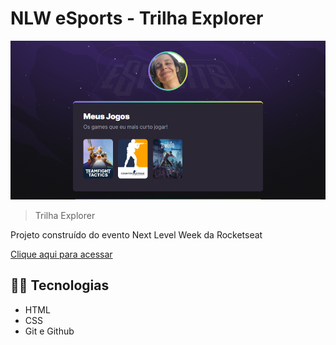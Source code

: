 # NLW eSports - Trilha Explorer

![preview](./.github/preview.png)

> Trilha Explorer

Projeto construído do evento Next Level Week da Rocketseat

[Clique aqui para acessar]([https://github.com/Nerfandao/projeto-nlw_eSports])

## 🍷🗿 Tecnologias

 - HTML
 - CSS
 - Git e Github
